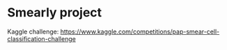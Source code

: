 Smearly project
===============

Kaggle challenge: https://www.kaggle.com/competitions/pap-smear-cell-classification-challenge
